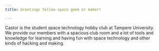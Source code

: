 ```yaml
---
title: Greetings fellow space geek or maker!

---
```


Castor is the student space technology hobby club at Tampere University. We provide our members with a spacious club room and a lot of tools and knowledge for learning and having fun with space technology and other kinds of hacking and making.
